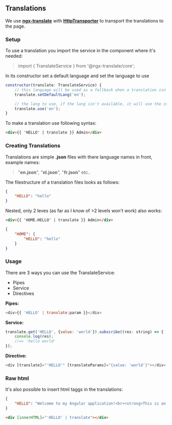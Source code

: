 ## Translations

We use [**ngx-translate**](https://github.com/ngx-translate/core) with [**HttpTransporter**](https://github.com/ngx-translate/http-loader) to transport the translations to the page.

### Setup
To use a translation you import the service in the component where it's needed:

>import { TranslateService } from '@ngx-translate/core';


In its constructor set a default language and set the language to use

```javascript
constructor(translate: TranslateService) {
    // this language will be used as a fallback when a translation isn't found in the current language
    translate.setDefaultLang('en');

    // the lang to use, if the lang isn't available, it will use the current loader to get them
    translate.use('en');
}
```
To make a translation use following syntax:
```html
<div>{{ 'HELLO' | translate }} Admin</div>
 ```
 ### Creating Translations

 Translations are simple **.json** files with there language names in front, example names:

> "**en.json**",
> "**nl.json**",
> "**fr.json**" etc..

The filestructure of a translation files looks as follows:

```json
{
    "HELLO": "hello"
}
```
Nested, only 2 leves (as far as I know of >2 levels won't work) also works:
```html
<div>{{ 'HOME.HELLO' | translate }} Admin</div>
 ```

```json
{
    "HOME": {
        "HELLO": "hello"
    }
}
```

### Usage

There are 3 ways you can use the TranslateService:
* Pipes
* Service
* Directives

**Pipes:**
```javascript
<div>{{ 'HELLO' | translate:param }}</div>
```

**Service:**
```javascript
translate.get('HELLO', {value: 'world'}).subscribe((res: string) => {
    console.log(res);
    //=> 'hello world'
});
```
**Directive:**
```javascript
<div [translate]="'HELLO'" [translateParams]="{value: 'world'}"></div>
```
### Raw html
It's also possible to insert html taggs in the translations:
```json
{
    "HELLO": "Welcome to my Angular application!<br><strong>This is an amazing app which uses the latest technologies!</strong>"
}
```

```html
<div [innerHTML]="'HELLO' | translate"></div>
```
